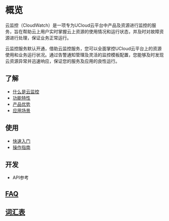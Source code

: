 <!--一下子提供一种思路，欢迎大家发挥 -->

# 概览
云监控（CloudWatch）是一项专为UCloud云平台中产品及资源进行监控的服务，旨在帮助云上用户实时掌握云上资源的使用情况和运行状态，并及时对故障资源进行处理，保证业务正常运行。

云监控服务默认开通，借助云监控服务，您可以全面掌控UCloud云平台上的资源使用和业务运行状况。通过告警通知管理及灵活的监控模板配置，您能够及时发现云资源异常并迅速响应，保证您的服务及应用的良性运行。


## 了解

* [什么是云监控](https://github.com/UCloudDoc-Team/cloudwatch/blob/ed2a82c967a783d6463f78810b4cd465658f3cdc/introduction/intro.md)
* [功能特性](https://github.com/UCloudDoc-Team/cloudwatch/blob/743a02eb2a833f5185e0b17e1f0d877e10c8ca08/introduction/function.md)
* [产品优势](https://github.com/UCloudDoc-Team/cloudwatch/blob/743a02eb2a833f5185e0b17e1f0d877e10c8ca08/introduction/advantage.md)
* [应用场景](https://github.com/UCloudDoc-Team/cloudwatch/blob/743a02eb2a833f5185e0b17e1f0d877e10c8ca08/introduction/use.md)



## 使用

* [快速入门](https://github.com/UCloudDoc-Team/cloudwatch/tree/master/use/Quick%20start)
* [操作指南](https://github.com/UCloudDoc-Team/cloudwatch/tree/743a02eb2a833f5185e0b17e1f0d877e10c8ca08/use/Operation%20guide)



## 开发

* API参考




## [FAQ](https://github.com/UCloudDoc-Team/cloudwatch/blob/master/FAQ.md)


## [词汇表](https://github.com/UCloudDoc-Team/cloudwatch/blob/master/_glossary.md)


